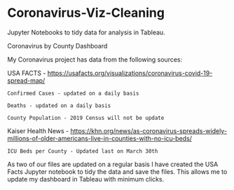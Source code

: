 # Coronavirus-Viz-Cleaning
Jupyter Notebooks to tidy data for analysis in Tableau.


Coronavirus by County Dashboard


My Coronavirus project has data from the following sources:


USA FACTS - https://usafacts.org/visualizations/coronavirus-covid-19-spread-map/
    
    Confirmed Cases - updated on a daily basis
    
    Deaths - updated on a daily basis
    
    County Population - 2019 Census will not be update
  
Kaiser Health News - https://khn.org/news/as-coronavirus-spreads-widely-millions-of-older-americans-live-in-counties-with-no-icu-beds/
    
    ICU Beds per County - Updated last on March 30th


As two of our files are updated on a regular basis I have created the USA Facts Jupyter notebook to tidy the data and save the files.
This allows me to update my dashboard in Tableau with minimum clicks.
